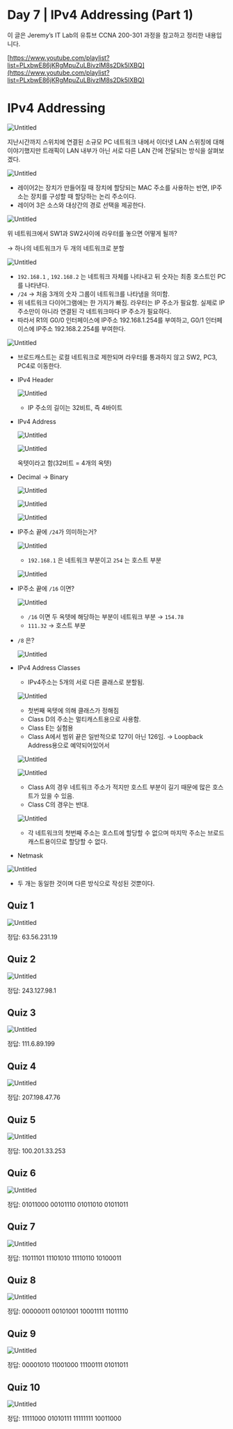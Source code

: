 # Day 7 | IPv4 Addressing (Part 1)

이 글은 Jeremy’s IT Lab의 유튜브 CCNA 200-301 과정을 참고하고 정리한 내용입니다.

[https://www.youtube.com/playlist?list=PLxbwE86jKRgMpuZuLBivzlM8s2Dk5lXBQ](https://www.youtube.com/playlist?list=PLxbwE86jKRgMpuZuLBivzlM8s2Dk5lXBQ)

# IPv4 Addressing

![Untitled](img/Day7//Untitled.png)

지난시간까지 스위치에 연결된 소규모 PC 네트워크 내에서 이더넷 LAN 스위칭에 대해 이야기했지만 트래픽이 LAN 내부가 아닌 서로 다른 LAN 간에 전달되는 방식을 살펴보겠다. 

![Untitled](img/Day7//Untitled%201.png)

- 레이어2는 장치가 만들어질 때 장치에 할당되는 MAC 주소를 사용하는 반면, IP주소는 장치를 구성할 때 할당하는 논리 주소이다.
- 레이어 3은 소스와 대상간의 경로 선택을 제공한다.

![Untitled](img/Day7//Untitled%202.png)

위 네트워크에서 SW1과 SW2사이에 라우터를 놓으면 어떻게 될까? 

→ 하나의 네트워크가 두 개의 네트워크로 분할 

![Untitled](img/Day7//Untitled%203.png)

- `192.168.1` , `192.168.2` 는 네트워크 자체를 나타내고 뒤 숫자는 최종 호스트인 PC를 나타낸다.
- `/24` → 처음 3개의 숫자 그룹이 네트워크를 나타냄을 의미함.
- 위 네트워크 다이어그램에는 한 가지가 빠짐. 라우터는 IP 주소가 필요함. 실제로 IP 주소만이 아니라 연결된 각 네트워크마다 IP 주소가 필요하다.
- 따라서 R1의 G0/0 인터페이스에 IP주소 192.168.1.254를 부여하고, G0/1 인터페이스에 IP주소 192.168.2.254를 부여한다.

![Untitled](img/Day7//Untitled%204.png)

- 브로드캐스트는 로컬 네트워크로 제한되며 라우터를 통과하지 않고 SW2, PC3, PC4로 이동한다.

- IPv4 Header
    
    ![Untitled](img/Day7//Untitled%205.png)
    
    - IP 주소의 길이는 32비트, 즉 4바이트
- IPv4 Address
    
    ![Untitled](img/Day7//Untitled%206.png)
    
    ![Untitled](img/Day7//Untitled%207.png)
    
    옥텟이라고 함(32비트 = 4개의 옥텟)
    
- Decimal → Binary
    
    ![Untitled](img/Day7//Untitled%208.png)
    
    ![Untitled](img/Day7//Untitled%209.png)
    
    ![Untitled](img/Day7//Untitled%2010.png)
    

- IP주소 끝에 `/24`가 의미하는거?
    
    ![Untitled](img/Day7//Untitled%2011.png)
    
    - `192.168.1` 은 네트워크 부분이고 `254` 는 호스트 부분
    
    ![Untitled](img/Day7//Untitled%2012.png)
    
- IP주소 끝에 `/16` 이면?
    
    ![Untitled](img/Day7//Untitled%2013.png)
    
    - `/16` 이면 두 옥텟에 해당하는 부분이 네트워크 부분 → `154.78`
    - `111.32` → 호스트 부분
- `/8` 은?
    
    ![Untitled](img/Day7//Untitled%2014.png)
    

- IPv4 Address Classes
    - IPv4주소는 5개의 서로 다른 클래스로 분할됨.
    
    ![Untitled](img/Day7//Untitled%2015.png)
    
    - 첫번째 옥텟에 의해 클래스가 정해짐
    - Class D의 주소는 멀티캐스트용으로 사용함.
    - Class E는 실험용
    - Class A에서 범위 끝은 일반적으로 127이 아닌 126임. → Loopback Address용으로 예약되어있어서
    
    ![Untitled](img/Day7//Untitled%2016.png)
    
    ![Untitled](img/Day7//Untitled%2017.png)
    
    - Class A의 경우 네트워크 주소가 적지만 호스트 부분이 길기 때문에 많은 호스트가 있을 수 있음.
    - Class C의 경우는 반대.
    
    ![Untitled](img/Day7//Untitled%2018.png)
    
    - 각 네트워크의 첫번째 주소는 호스트에 할당할 수 없으며 마지막 주소는 브로드캐스트용이므로 할당할 수 없다.

- Netmask

![Untitled](img/Day7//Untitled%2019.png)

- 두 개는 동일한 것이며 다른 방식으로 작성된 것뿐이다.

## Quiz 1

![Untitled](img/Day7//Untitled%2020.png)

정답: 63.56.231.19

## Quiz 2

![Untitled](img/Day7//Untitled%2021.png)

정답: 243.127.98.1

## Quiz 3

![Untitled](img/Day7//Untitled%2022.png)

정답: 111.6.89.199

## Quiz 4

![Untitled](img/Day7//Untitled%2023.png)

정답: 207.198.47.76

## Quiz 5

![Untitled](img/Day7//Untitled%2024.png)

정답: 100.201.33.253

## Quiz 6

![Untitled](img/Day7//Untitled%2025.png)

정답: 01011000 00101110 01011010 01011011

## Quiz 7

![Untitled](img/Day7//Untitled%2026.png)

정답: 11011101 11101010 11110110 10100011

## Quiz 8

![Untitled](img/Day7//Untitled%2027.png)

정답: 00000011 00101001 10001111 11011110

## Quiz 9

![Untitled](img/Day7//Untitled%2028.png)

정답: 00001010 11001000 11100111 01011011

## Quiz 10

![Untitled](img/Day7//Untitled%2029.png)

정답: 11111000 01010111 11111111 10011000